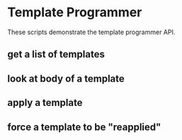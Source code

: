 # Template Programmer
These scripts demonstrate the template programmer API.

## get a list of templates

## look at body of a template

## apply a template

## force a template to be "reapplied"
